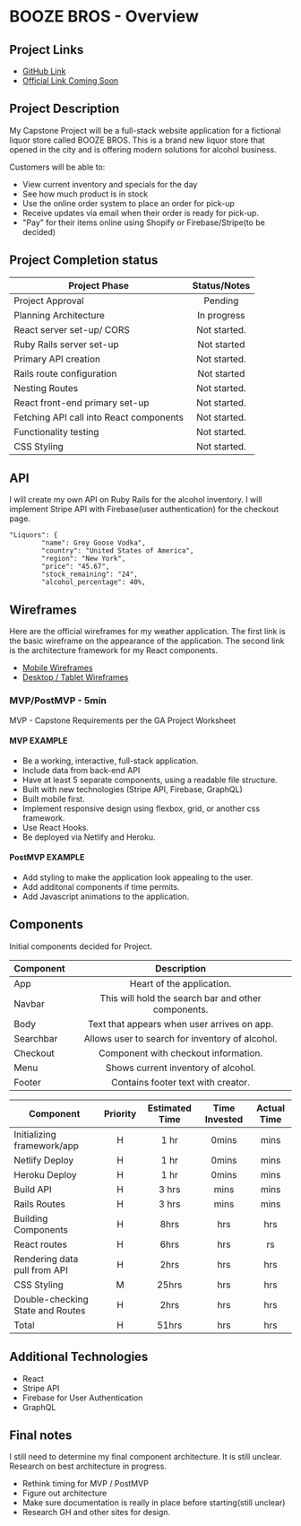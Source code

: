 # BOOZE BROS - Overview

## Project Links

- [GitHub Link](https://github.com/censoredbythefcc95/Capstone-Project.git)
- [Official Link Coming Soon]()

## Project Description

My Capstone Project will be a full-stack website application for a fictional liquor store called BOOZE BROS. This is a brand new liquor store that opened in the city and is offering modern solutions for alcohol business.

Customers will be able to:
- View current inventory and specials for the day
- See how much product is in stock
- Use the online order system to place an order for pick-up
- Receive updates via email when their order is ready for pick-up.
- "Pay" for their items online using Shopify or Firebase/Stripe(to be decided)

## Project Completion status

| Project Phase | Status/Notes | 
| --- | :---: |  
| Project Approval | Pending | 
| Planning Architecture | In progress  | 
| React server set-up/ CORS | Not started. | 
| Ruby Rails server set-up | Not started |
| Primary API creation | Not started. |
| Rails route configuration | Not started |
| Nesting Routes | Not started.  |
| React front-end primary set-up| Not started.  |
| Fetching API call into React components | Not started.  |
| Functionality testing | Not started. |
| CSS Styling | Not started. |

## API

I will create my own API on Ruby Rails for the alcohol inventory. I will implement Stripe API with Firebase(user authentication) for the checkout page.


```
"Liquors": {
        "name": Grey Goose Vodka",
        "country": "United States of America",
        "region": "New York",
        "price": "45.67",
        "stock_remaining": "24",
        "alcohol_percentage": 40%,
```


## Wireframes

Here are the official wireframes for my weather application. The first link is the basic wireframe on the appearance of the application. The second link is the architecture framework for my React components.

- [Mobile Wireframes]()
- [Desktop / Tablet Wireframes]()


### MVP/PostMVP - 5min

MVP - Capstone Requirements per the GA Project Worksheet  

#### MVP EXAMPLE
- Be a working, interactive, full-stack application. 
- Include data from back-end API 
- Have at least 5 separate components, using a readable file structure. 
- Built with new technologies (Stripe API, Firebase, GraphQL)
- Built mobile first. 
- Implement responsive design using flexbox, grid, or another css framework. 
- Use React Hooks. 
- Be deployed via Netlify and Heroku.

#### PostMVP EXAMPLE

- Add styling to make the application look appealing to the user. 
- Add additonal components if time permits. 
- Add Javascript animations to the application. 

## Components
Initial components decided for Project. 

| Component | Description | 
| --- | :---: |  
| App | Heart of the application.| 
| Navbar | This will hold the search bar and other components. | 
| Body | Text that appears when user arrives on app. | 
| Searchbar | Allows user to search for inventory of alcohol. |
| Checkout | Component with checkout information. |
| Menu | Shows current inventory of alcohol. |
| Footer | Contains footer text with creator.|

| Component | Priority | Estimated Time | Time Invested | Actual Time |
| --- | :---: |  :---: | :---: | :---: |
| Initializing framework/app | H | 1 hr |0mins | mins |
| Netlify Deploy | H | 1 hr |0mins | mins |
| Heroku Deploy | H | 1 hr |0mins | mins |
| Build API | H | 3 hrs | mins | mins |
| Rails Routes | H | 3 hrs| mins | mins |
| Building Components | H | 8hrs| hrs | hrs |
| React routes | H | 6hrs| hrs | rs |
| Rendering data pull from API | H | 2hrs| hrs | hrs |
| CSS Styling | M | 25hrs| hrs | hrs |
| Double-checking State and Routes | H | 2hrs| hrs | hrs |
| Total | H | 51hrs| hrs | hrs |


## Additional Technologies

- React
- Stripe API
- Firebase for User Authentication
- GraphQL

## Final notes 

I still need to determine my final component architecture. It is still unclear. Research on best architecture in progress.

- Rethink timing for MVP / PostMVP
- Figure out architecture
- Make sure documentation is really in place before starting(still unclear)
- Research GH and other sites for design. 